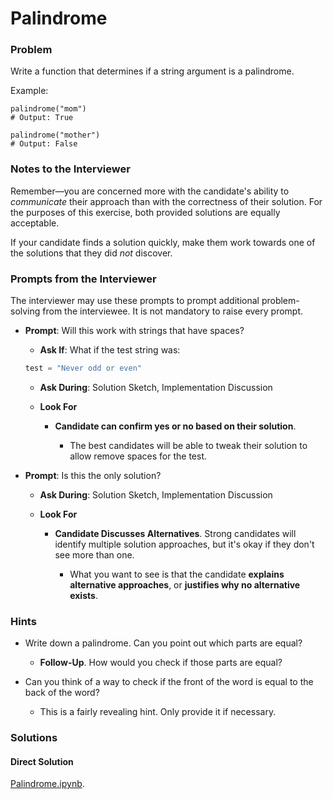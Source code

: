 # Palindrome

### Problem

Write a function that determines if a string argument is a palindrome.

Example:
```
palindrome("mom")
# Output: True

palindrome("mother")
# Output: False
```

### Notes to the Interviewer

Remember—you are concerned more with the candidate's ability to _communicate_ their approach than with the correctness of their solution. For the purposes of this exercise, both provided solutions are equally acceptable.

If your candidate finds a solution quickly, make them work towards one of the solutions that they did _not_ discover.

### Prompts from the Interviewer

The interviewer may use these prompts to prompt additional problem-solving from the interviewee. It is not mandatory to raise every prompt.

* **Prompt**: Will this work with strings that have spaces?

  * **Ask If**: What if the test string was:

  ```python
  test = "Never odd or even"
  ```

  * **Ask During**: Solution Sketch, Implementation Discussion

  * **Look For**

    * **Candidate can confirm yes or no based on their solution**.

      * The best candidates will be able to tweak their solution to allow remove spaces for the test.

* **Prompt**: Is this the only solution?

  * **Ask During**: Solution Sketch, Implementation Discussion

  * **Look For**

    * **Candidate Discusses Alternatives**. Strong candidates will identify multiple solution approaches, but it's okay if they don't see more than one.

      * What you want to see is that the candidate **explains alternative approaches**, or **justifies why no alternative exists**.

### Hints

* Write down a palindrome. Can you point out which parts are equal?

  * **Follow-Up**. How would you check if those parts are equal?

* Can you think of a way to check if the front of the word is equal to the back of the word?

  * This is a fairly revealing hint. Only provide it if necessary.

### Solutions

#### Direct Solution

[Palindrome.ipynb](Solutions/Palindrome.ipynb).
